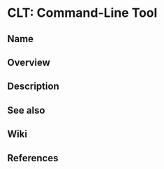 # CLT: Command-Line Tool

## Name

## Overview

## Description

## See also

## Wiki

## References
